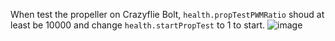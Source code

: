 When test the propeller on Crazyflie Bolt, `health.propTestPWMRatio` shoud at least be 10000 and change `health.startPropTest` to 1 to start.
![image](https://github.com/Residualstress/Crazyflie_Jevois_RaspberryPi/assets/92587824/cde3e7c9-a91a-4ae6-a760-3e00c2031109)
